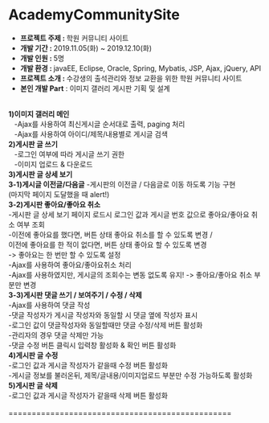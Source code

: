 <h1>AcademyCommunitySite</h1>
<ul>
  <li><b>프로젝트 주제 : </b>학원 커뮤니티 사이트</li>
  <li><b>개발 기간 : </b>2019.11.05(화) ~ 2019.12.10(화)</li>
  <li><b>개발 인원 : </b>5명</li>
  <li><b>개발 환경 : </b>javaEE, Eclipse, Oracle, Spring, Mybatis, JSP, Ajax, jQuery, API </li>
  <li><b>프로젝트 소개 : </b>수강생의 출석관리와 정보 교환을 위한 학원 커뮤니티 사이트</li>
  <li><b>본인 개발 Part</b>
  : 이미지 갤러리 게시판 기획 및 설계</li></ul><br>
    <b>1)이미지 갤러리 메인</b><br>
    &nbsp;&nbsp;&nbsp;-Ajax를 사용하여 최신게시글 순서대로 출력, paging 처리<br>
    &nbsp;&nbsp;&nbsp;-Ajax를 사용하여 아이디/제목/내용별로 게시글 검색<br> 
    <b>2)게시판 글 쓰기</b><br>
    &nbsp;&nbsp;&nbsp;-로그인 여부에 따라 게시글 쓰기 권한<br>
    &nbsp;&nbsp;&nbsp;-이미지 업로드 & 다운로드<br>    
    <b>3)게시판 글 상세 보기</b><br>
    <b>3-1)게시글 이전글/다음글</b>
       -게시판의 이전글 / 다음글로 이동 하도록 기능 구현<br>
        (마지막 페이지 도달했을 때 alert!)<br>
     <b>3-2)게시판 좋아요/좋아요 취소</b><br>
       -게시판 글 상세 보기 페이지 로드시 로그인 값과 게시글 번호 값으로 좋아요/좋아요 취소 여부 조회<br>
       -이전에 좋아요를 했다면, 버튼 상태 좋아요 취소를 할 수 있도록 변경 / <br>
        이전에 좋아요를 한 적이 없다면, 버튼 상태 좋아요 할 수 있도록 변경<br>
        -> 좋아요는 한 번만 할 수 있도록 설정<br>
       -Ajax를 사용하여 좋아요/좋아요취소 처리<br>
       -Ajax를 사용하였지만, 게시글의 조회수는 변동 없도록 유지! -> 좋아요/좋아요 취소 부분만 변경<br>
    <b>3-3)게시판 댓글 쓰기 / 보여주기 / 수정 / 삭제</b><br>
       -Ajax를 사용하여 댓글 작성<br>
       -댓글 작성자가 게시글 작성자와 동일할 시 댓글 옆에 작성자 표시<br>
       -로그인 값이 댓글작성자와 동일할때만 댓글 수정/삭제 버튼 활성화<br>
       -관리자의 경우 댓글 삭제만 가능<br>
       -댓글 수정 버튼 클릭시 입력창 활성화 & 확인 버튼 활성화<br>
    <b>4)게시판 글 수정</b><br>
       -로그인 값과 게시글 작성자가 같을때 수정 버튼 활성화<br>
       -게시글 정보를 불러온뒤, 제목/글내용/이미지업로드 부분만 수정 가능하도록 활성화<br>    
    <b>5)게시판 글 삭제</b><br>
       -로그인 값과 게시글 작성자가 같을때 삭제 버튼 활성화<br> 
  <br>
 ================================================
<br>
<table>
<tr><img src = "">
</tr>
</table>

